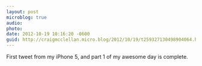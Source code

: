 ```yaml
---
layout: post
microblog: true
audio: 
photo: 
date: 2012-10-19 10:16:20 -0600
guid: http://craigmcclellan.micro.blog/2012/10/19/t259327130498904064.html
---
```

First tweet from my iPhone 5, and part 1 of my awesome day is complete.
